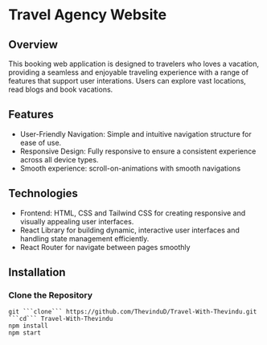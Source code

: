 # Travel Agency Website

## Overview

This booking web application is designed to travelers who loves a vacation, providing a seamless and enjoyable traveling experience with a range of features that support user interations. Users can explore vast locations, read blogs and book vacations.

## Features
- User-Friendly Navigation: Simple and intuitive navigation structure for ease of use.
- Responsive Design: Fully responsive to ensure a consistent experience across all device types.
- Smooth experience: scroll-on-animations with smooth navigations

## Technologies
- Frontend: HTML, CSS and Tailwind CSS for creating responsive and visually appealing user interfaces.
- React Library for building dynamic, interactive user interfaces and handling state management efficiently.
- React Router for navigate between pages smoothly

## Installation
### Clone the Repository
```
git ```clone``` https://github.com/ThevinduD/Travel-With-Thevindu.git
```cd``` Travel-With-Thevindu
npm install
npm start
```

